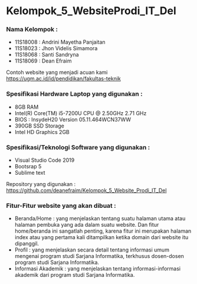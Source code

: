 # Kelompok_5_WebsiteProdi_IT_Del

### Nama Kelompok :
-	11S18008 : Andrini Mayetha Panjaitan
-	11S18023 : Jhon Videlis Simamora
-	11S18068 : Santi Sandryna
-	11S18069 : Dean Efraim

Contoh website yang menjadi acuan kami
https://ugm.ac.id/id/pendidikan/fakultas-teknik

### Spesifikasi Hardware Laptop yang digunakan :
-	8GB RAM
-	Intel(R) Core(TM) i5-7200U CPU @ 2.50GHz 2.71 GHz
-	BIOS : InsydeH20 Version 05.11.464WCN37WW
-	390GB SSD Storage
-	Intel HD Graphics 2GB

### Spesifikasi/Teknologi Software yang digunakan :
-	Visual Studio Code 2019
-	Bootsrap 5
-	Sublime text

Repository yang digunakan :
https://github.com/deanefraim/Kelompok_5_Website_Prodi_IT_Del

### Fitur-Fitur website yang akan dibuat :
-	Beranda/Home  : yang menjelaskan tentang suatu halaman utama atau halaman pembuka yang ada dalam suatu website. Dan fitur home/beranda ini sangatlah penting, karena fitur ini merupakan halaman index atau yang pertama kali ditampilkan ketika domain dari website itu dipanggil.
-	Profil        : yang menjelaskan secara detail tentang informasi umum mengenai program studi Sarjana Informatika, terkhusus dosen-dosen program studi Sarjana Informatika.
-	Informasi Akademik : yang menjelaskan tentang informasi-informasi akademik dari program studi Sarjana Informatika.
